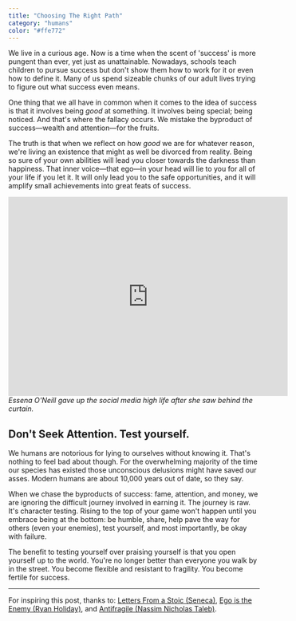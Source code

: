 ```yaml
---
title: "Choosing The Right Path"
category: "humans"
color: "#ffe772"
---
```


We live in a curious age. Now is a time when the scent of 'success' is more pungent than ever, yet just as unattainable. Nowadays, schools teach children to pursue success but don't show them how to work for it or even how to define it. Many of us spend sizeable chunks of our adult lives trying to figure out what success even means.

One thing that we all have in common when it comes to the idea of success is that it involves being _good_ at something. It involves being special; being noticed. And that's where the fallacy occurs. We mistake the byproduct of success—wealth and attention—for the fruits.

The truth is that when we reflect on how _good_ we are for whatever reason, we're living an existence that might as well be divorced from reality. Being so sure of your own abilities will lead you closer towards the darkness than happiness. That inner voice—that ego—in your head will lie to you for all of your life if you let it. It will only lead you to the safe opportunities, and it will amplify small achievements into great feats of success.

<div>
	<iframe width="560" height="399" src="https://www.youtube.com/embed/Xe1Qyks8QEM" frameborder="0" allowfullscreen></iframe>
	<cite>Essena O'Neill gave up the social media high life after she saw behind the curtain.</cite>
</div>

## Don't Seek Attention. Test yourself.

We humans are notorious for lying to ourselves without knowing it. That's nothing to feel bad about though. For the overwhelming majority of the time our species has existed those unconscious delusions might have saved our asses. Modern humans are about 10,000 years out of date, so they say.

When we chase the byproducts of success: fame, attention, and money, we are ignoring the difficult journey involved in earning it. The journey is raw. It's character testing. Rising to the top of your game won't happen until you embrace being at the bottom: be humble, share, help pave the way for others (even your enemies), test yourself, and most importantly, be okay with failure.

The benefit to testing yourself over praising yourself is that you open yourself up to the world. You're no longer better than everyone you walk by in the street. You become flexible and resistant to fragility. You become fertile for success.

---

For inspiring this post, thanks to: [Letters From a Stoic (Seneca)](https://www.amazon.co.uk/d/Books/Letters-Stoic-Epistulae-Morales-Ad-Lucilium-Classics/0140442103), [Ego is the Enemy (Ryan Holiday)](https://www.amazon.co.uk/Antifragile-Things-that-Gain-Disorder/dp/0141038225), and [Antifragile (Nassim Nicholas Taleb)](https://www.amazon.co.uk/Antifragile-Things-that-Gain-Disorder/dp/0141038225).
